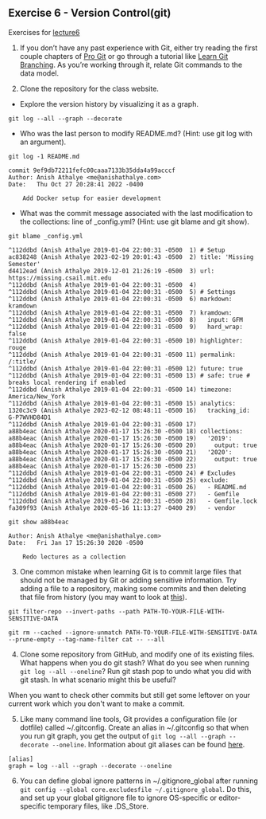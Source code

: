 ## Exercise 6 - Version Control(git)

Exercises for [lecture6](https://missing.csail.mit.edu/2020/version-control/)

1. If you don’t have any past experience with Git, either try reading the first couple chapters of [Pro Git](https://git-scm.com/book/en/v2) or go through a tutorial like [Learn Git Branching](https://learngitbranching.js.org/). As you’re working through it, relate Git commands to the data model.

2. Clone the repository for the class website.
- Explore the version history by visualizing it as a graph.

`git log --all --graph --decorate`

- Who was the last person to modify README.md? (Hint: use git log with an argument).

`git log -1 README.md `
```
commit 9ef9db72211fefc00caaa7133b35dda4a99acccf
Author: Anish Athalye <me@anishathalye.com>
Date:   Thu Oct 27 20:28:41 2022 -0400

    Add Docker setup for easier development
```   
- What was the commit message associated with the last modification to the collections: line of _config.yml? (Hint: use git blame and git show).

`git blame _config.yml`
```
^112ddbd (Anish Athalye 2019-01-04 22:00:31 -0500  1) # Setup
ac838248 (Anish Athalye 2023-02-19 20:01:43 -0500  2) title: 'Missing Semester'
d4412ead (Anish Athalye 2019-12-01 21:26:19 -0500  3) url: https://missing.csail.mit.edu
^112ddbd (Anish Athalye 2019-01-04 22:00:31 -0500  4)
^112ddbd (Anish Athalye 2019-01-04 22:00:31 -0500  5) # Settings
^112ddbd (Anish Athalye 2019-01-04 22:00:31 -0500  6) markdown: kramdown
^112ddbd (Anish Athalye 2019-01-04 22:00:31 -0500  7) kramdown:
^112ddbd (Anish Athalye 2019-01-04 22:00:31 -0500  8)   input: GFM
^112ddbd (Anish Athalye 2019-01-04 22:00:31 -0500  9)   hard_wrap: false
^112ddbd (Anish Athalye 2019-01-04 22:00:31 -0500 10) highlighter: rouge
^112ddbd (Anish Athalye 2019-01-04 22:00:31 -0500 11) permalink: /:title/
^112ddbd (Anish Athalye 2019-01-04 22:00:31 -0500 12) future: true
^112ddbd (Anish Athalye 2019-01-04 22:00:31 -0500 13) # safe: true # breaks local rendering if enabled
^112ddbd (Anish Athalye 2019-01-04 22:00:31 -0500 14) timezone: America/New_York
^112ddbd (Anish Athalye 2019-01-04 22:00:31 -0500 15) analytics:
1320c3c9 (Anish Athalye 2023-02-12 08:48:11 -0500 16)   tracking_id: G-P7WVHD84D1
^112ddbd (Anish Athalye 2019-01-04 22:00:31 -0500 17)
a88b4eac (Anish Athalye 2020-01-17 15:26:30 -0500 18) collections:
a88b4eac (Anish Athalye 2020-01-17 15:26:30 -0500 19)   '2019':
a88b4eac (Anish Athalye 2020-01-17 15:26:30 -0500 20)     output: true
a88b4eac (Anish Athalye 2020-01-17 15:26:30 -0500 21)   '2020':
a88b4eac (Anish Athalye 2020-01-17 15:26:30 -0500 22)     output: true
a88b4eac (Anish Athalye 2020-01-17 15:26:30 -0500 23)
^112ddbd (Anish Athalye 2019-01-04 22:00:31 -0500 24) # Excludes
^112ddbd (Anish Athalye 2019-01-04 22:00:31 -0500 25) exclude:
^112ddbd (Anish Athalye 2019-01-04 22:00:31 -0500 26)   - README.md
^112ddbd (Anish Athalye 2019-01-04 22:00:31 -0500 27)   - Gemfile
^112ddbd (Anish Athalye 2019-01-04 22:00:31 -0500 28)   - Gemfile.lock
fa309f93 (Anish Athalye 2020-05-16 11:13:27 -0400 29)   - vendor
```

`git show a88b4eac` 
```
Author: Anish Athalye <me@anishathalye.com>
Date:   Fri Jan 17 15:26:30 2020 -0500

    Redo lectures as a collection
```

3. One common mistake when learning Git is to commit large files that should not be managed by Git or adding sensitive information. Try adding a file to a repository, making some commits and then deleting that file from history (you may want to look at [this](https://help.github.com/articles/removing-sensitive-data-from-a-repository/)).

`git filter-repo --invert-paths --path PATH-TO-YOUR-FILE-WITH-SENSITIVE-DATA`

`git rm --cached --ignore-unmatch PATH-TO-YOUR-FILE-WITH-SENSITIVE-DATA --prune-empty --tag-name-filter cat -- --all`

4. Clone some repository from GitHub, and modify one of its existing files. What happens when you do git stash? What do you see when running `git log --all --oneline`? Run git stash pop to undo what you did with git stash. In what scenario might this be useful?

When you want to check other commits but still get some leftover on your current work which you don't want to make a commit.

5. Like many command line tools, Git provides a configuration file (or dotfile) called ~/.gitconfig. Create an alias in ~/.gitconfig so that when you run git graph, you get the output of `git log --all --graph --decorate --oneline`. Information about git aliases can be found [here](https://git-scm.com/docs/git-config#Documentation/git-config.txt-alias).

```
[alias]
graph = log --all --graph --decorate --oneline
```

6. You can define global ignore patterns in ~/.gitignore_global after running `git config --global core.excludesfile ~/.gitignore_global`. Do this, and set up your global gitignore file to ignore OS-specific or editor-specific temporary files, like .DS_Store.